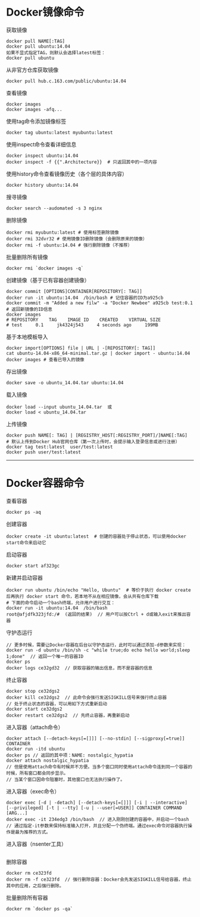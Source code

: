 # Docker镜像命令

获取镜像
```
docker pull NAME[:TAG]
docker pull ubuntu:14.04
如果不显式指定TAG，则默认会选择latest标签：
docker pull ubuntu
```
从非官方仓库获取镜像
```
docker pull hub.c.163.com/public/ubuntu:14.04
```
查看镜像
```
docker images
docker images -afq...
```
使用tag命令添加镜像标签
```
docker tag ubuntu:latest myubuntu:latest
```
使用inspect命令查看详细信息
```
docker inspect ubuntu:14.04
docker inspect -f {{".Architecture}}  # 只返回其中的一项内容
```
使用history命令查看镜像历史（各个层的具体内容）
```
docker history ubuntu:14.04
```
搜寻镜像
```
docker search --audomated -s 3 nginx
```
删除镜像
```
docker rmi myubuntu:latest # 使用标签删除镜像
docker rmi 32dvr32 # 使用镜像ID删除镜像（会删除原来的镜像）
docker rmi -f ubuntu:14.04 # 强行删除镜像（不推荐）
```
批量删除所有镜像
```
docker rmi `docker images -q`
```

创建镜像（基于已有容器创建镜像）
```
docker commit [OPTIONS]CONTAINER[REPOSITORY[: TAG]]
docker run -it ubuntu:14.04  /bin/bash # 记住容器的ID为a925cb
docker commit -m "Added a new filw" -a "Docker Newbee" a925cb test:0.1    # 返回新镜像的ID信息
docker images
# REPOSITORY    TAG    IMAGE ID    CREATED    VIRTUAL SIZE
# test     0.1     jk4324j543     4 seconds ago     199MB
```
基于本地模板导入
```
docker import[OPTIONS] file | URL | -[REPOSITORY[: TAG]]
cat ubuntu-14.04-x86_64-minimal.tar.gz | docker import - ubuntu:14.04
docker images # 查看已导入的镜像
```
存出镜像
```
docker save -o ubuntu_14.04.tar ubuntu:14.04
```
载入镜像
```
docker load --input ubuntu_14.04.tar  或
docker load < ubuntu_14.04.tar
```
上传镜像
```
docker push NAME[: TAG] | [REGISTRY_HOST[:REGISTRY_PORT]/]NAME[:TAG]  # 默认上传到Docker Hub官网仓库（第一次上传时，会提示输入登录信息或进行注册）
docker tag test:latest  user/test:latest
docker push user/test:latest
```
--------------

# Docker容器命令

查看容器
```
docker ps -aq
```
创建容器
```
docker create -it ubuntu:latest  # 创建的容器处于停止状态，可以使用docker start命令来启动它
```
启动容器
```
docker start af323gc
```
新建并启动容器
```
docker run ubuntu /bin/echo "Hello, Ubuntu"  # 等价于执行 docker create 后再执行 docker start 命令，若本地不从在相应镜像，会从共有仓库下载
# 下面的命令启动一个bash终端，允许用户进行交互：
docker run -it ubuntu:14.04  /bin/bash
root@afjdfk323jfd:/#  (返回的结果)  // 用户可以按Ctrl + d或输入exit来推出容器
```
守护态运行
```
// 更多时候，需要让Docker容器在后台以守护态运行，此时可以通过添加-d参数来实现：
docker run -d ubuntu /bin/sh -c "while true;do echo hello world;sleep 1;done"  // 返回一个唯一的容器ID
docker ps
docker logs ce32gd32  // 获取容器的输出信息，而不是容器的信息
```
终止容器
```
docker stop ce32dgs2
docker kill ce32dgs2  // 此命令会强行发送SIGKILL信号来强行终止容器
// 处于终止状态的容器，可以用如下方式重新启动
docker start ce32dgs2
docker restart ce32dgs2  // 先终止容器，再重新启动
```
进入容器（attach命令）
```
docker attach [--detach-keys[=[]]] [--no-stdin] [--sigproxy[=true]] CONTAINER
docker run -itd ubuntu
docker ps // 返回的其中项：NAME: nostalgic_hypatia
docker attach nostalgic_hypatia
// 但是使用attach命令有时候并不方便。当多个窗口同时使用attach命令连到同一个容器的时候，所有窗口都会同步显示。
// 当某个窗口因命令阻塞时，其他窗口也无法执行操作了。
```
进入容器（exec命令）
```
docker exec [-d | -detach] [--detach-keys[=[]]] [-i | --interactive] [--privileged] [-t | --tty] [-u | --user[=USER]] CONTAINER COMMAND [ARG...]
docker exec -it 234edg3 /bin/bash  // 进入刚刚创建的容器中，并启动一个bash
// 通过指定-it参数来保持标准输入打开，并且分配一个伪终端。通过exec命令对容器执行操作是最为推荐的方式。
```
进入容器（nsenter工具）
```

```
删除容器
```
docker rm ce323fd
docker rm -f ce323fd  // 强行删除容器：Docker会先发送SIGKILL信号给容器，终止其中的应用，之后强行删除。
```
批量删除所有容器
```
docker rm `docker ps -qa`
```

